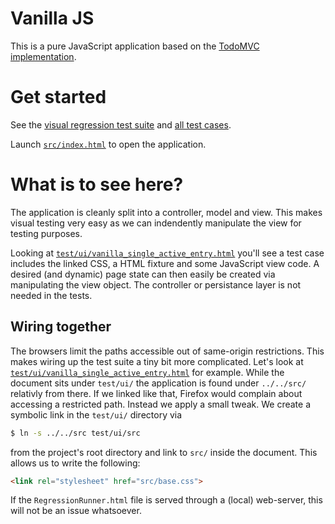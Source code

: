 Vanilla JS
==========

This is a pure JavaScript application based on the [TodoMVC implementation](https://github.com/tastejs/todomvc/tree/gh-pages/vanilla-examples/vanillajs).

Get started
===========

See the [visual regression test suite](RegressionRunner.html) and [all test cases](test/ui/).

Launch [`src/index.html`](src/index.html) to open the application.

What is to see here?
====================

The application is cleanly split into a controller, model and view. This makes visual testing very easy as we can indendently manipulate the view for testing purposes.

Looking at [`test/ui/vanilla_single_active_entry.html`](test/ui/vanilla_single_active_entry.html) you'll see a test case includes the linked CSS, a HTML fixture and some JavaScript view code. A desired (and dynamic) page state can then easily be created via manipulating the view object. The controller or persistance layer is not needed in the tests.

Wiring together
---------------

The browsers limit the paths accessible out of same-origin restrictions. This makes wiring up the test suite a tiny bit more complicated. Let's look at [`test/ui/vanilla_single_active_entry.html`](test/ui/vanilla_single_active_entry.html) for example. While the document sits under `test/ui/` the application is found under `../../src/` relativly from there. If we linked like that, Firefox would complain about accessing a restricted path. Instead we apply a small tweak. We create a symbolic link in the `test/ui/` directory via

```sh
$ ln -s ../../src test/ui/src
```

from the project's root directory and link to `src/` inside the document. This allows us to write the following:

```html
<link rel="stylesheet" href="src/base.css">
```

If the `RegressionRunner.html` file is served through a (local) web-server, this will not be an issue whatsoever.
